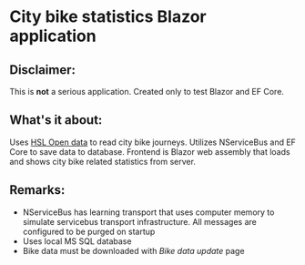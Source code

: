 # City bike statistics Blazor application
## Disclaimer:
This is **not** a serious application. Created only to test Blazor and EF Core.
## What's it about:
Uses [HSL Open data](https://www.hsl.fi/en/hsl/open-data) to read city bike journeys. Utilizes NServiceBus and EF Core to save data to database.
Frontend is Blazor web assembly that loads and shows city bike related statistics from server.
## Remarks:
* NServiceBus has learning transport that uses computer memory to simulate servicebus transport infrastructure. All messages are configured to be purged on startup
* Uses local MS SQL database
* Bike data must be downloaded with _Bike data update_ page